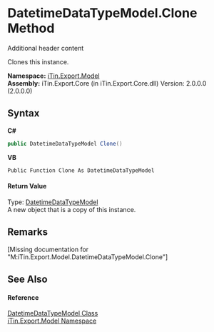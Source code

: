 # DatetimeDataTypeModel.Clone Method 
Additional header content 

Clones this instance.

**Namespace:**&nbsp;<a href="N_iTin_Export_Model">iTin.Export.Model</a><br />**Assembly:**&nbsp;iTin.Export.Core (in iTin.Export.Core.dll) Version: 2.0.0.0 (2.0.0.0)

## Syntax

**C#**<br />
``` C#
public DatetimeDataTypeModel Clone()
```

**VB**<br />
``` VB
Public Function Clone As DatetimeDataTypeModel
```


#### Return Value
Type: <a href="T_iTin_Export_Model_DatetimeDataTypeModel">DatetimeDataTypeModel</a><br />A new object that is a copy of this instance.

## Remarks
\[Missing <remarks> documentation for "M:iTin.Export.Model.DatetimeDataTypeModel.Clone"\]

## See Also


#### Reference
<a href="T_iTin_Export_Model_DatetimeDataTypeModel">DatetimeDataTypeModel Class</a><br /><a href="N_iTin_Export_Model">iTin.Export.Model Namespace</a><br />